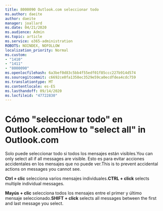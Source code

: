 ```yaml
---
title: 8000090 Outlook.com seleccionar todo
ms.author: daeite
author: daeite
manager: joallard
ms.date: 04/21/2020
ms.audience: Admin
ms.topic: article
ms.service: o365-administration
ROBOTS: NOINDEX, NOFOLLOW
localization_priority: Normal
ms.custom:
- "1410"
- "1411"
- "8000090"
ms.openlocfilehash: 6a3bef0d83c5bb4f55edf01f85ccc227b914d574
ms.sourcegitcommit: c6692ce0fa1358ec3529e59ca0ecdfdea4cdc759
ms.translationtype: MT
ms.contentlocale: es-ES
ms.lasthandoff: 09/14/2020
ms.locfileid: "47722830"
---
```

# <a name="how-to-select-all-in-outlookcom"></a><span data-ttu-id="615ec-102">Cómo "seleccionar todo" en Outlook.com</span><span class="sxs-lookup"><span data-stu-id="615ec-102">How to "select all" in Outlook.com</span></span>

<span data-ttu-id="615ec-103">Solo puede seleccionar todo si todos los mensajes están visibles.</span><span class="sxs-lookup"><span data-stu-id="615ec-103">You can only select all if all messages are visible.</span></span> <span data-ttu-id="615ec-104">Esto es para evitar acciones accidentales en los mensajes que no puede ver.</span><span class="sxs-lookup"><span data-stu-id="615ec-104">This is to prevent accidental actions on messages you cannot see.</span></span>

<span data-ttu-id="615ec-105">**Ctrl + clic** selecciona varios mensajes individuales.</span><span class="sxs-lookup"><span data-stu-id="615ec-105">**CTRL + click** selects multiple individual messages.</span></span>

<span data-ttu-id="615ec-106">**Mayús + clic** selecciona todos los mensajes entre el primer y último mensaje seleccionado.</span><span class="sxs-lookup"><span data-stu-id="615ec-106">**SHIFT + click** selects all messages between the first and last message you select.</span></span>